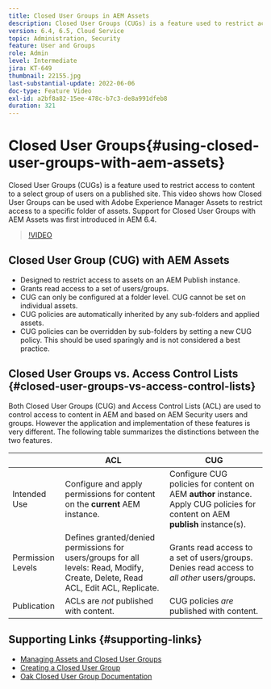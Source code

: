 ```yaml
---
title: Closed User Groups in AEM Assets
description: Closed User Groups (CUGs) is a feature used to restrict access to content to a select group of users on a published site. This video shows how Closed User Groups can be used with Adobe Experience Manager Assets to restrict access to a specific folder of assets.
version: 6.4, 6.5, Cloud Service
topic: Administration, Security
feature: User and Groups
role: Admin
level: Intermediate
jira: KT-649
thumbnail: 22155.jpg
last-substantial-update: 2022-06-06
doc-type: Feature Video
exl-id: a2bf8a82-15ee-478c-b7c3-de8a991dfeb8
duration: 321
---
```

# Closed User Groups{#using-closed-user-groups-with-aem-assets}

Closed User Groups (CUGs) is a feature used to restrict access to content to a select group of users on a published site. This video shows how Closed User Groups can be used with Adobe Experience Manager Assets to restrict access to a specific folder of assets. Support for Closed User Groups with AEM Assets was first introduced in AEM 6.4.

>[!VIDEO](https://video.tv.adobe.com/v/22155?quality=12&learn=on)

## Closed User Group (CUG) with AEM Assets

* Designed to restrict access to assets on an AEM Publish instance.
* Grants read access to a set of users/groups.
* CUG can only be configured at a folder level. CUG cannot be set on individual assets.
* CUG policies are automatically inherited by any sub-folders and applied assets.
* CUG policies can be overridden by sub-folders by setting a new CUG policy. This should be used sparingly and is not considered a best practice.

## Closed User Groups vs. Access Control Lists {#closed-user-groups-vs-access-control-lists}

Both Closed User Groups (CUG) and Access Control Lists (ACL) are used to control access to content in AEM and based on AEM Security users and groups. However the application and implementation of these features is very different. The following table summarizes the distinctions between the two features.

|                   | ACL                                                                                                                              | CUG                                                                                                                           |
| ----------------- | -------------------------------------------------------------------------------------------------------------------------------- | ----------------------------------------------------------------------------------------------------------------------------- |
| Intended Use      | Configure and apply permissions for content on the **current** AEM instance.                                                     | Configure CUG policies for content on AEM **author** instance. Apply CUG policies for content on AEM **publish** instance(s). |
| Permission Levels | Defines granted/denied permissions for users/groups for all levels: Read, Modify, Create, Delete, Read ACL, Edit ACL, Replicate. | Grants read access to a set of users/groups. Denies read access to *all other* users/groups.                                    |
| Publication       | ACLs are *not* published with content.                                                                                            | CUG policies *are* published with content.                                                                                     |

## Supporting Links {#supporting-links}

* [Managing Assets and Closed User Groups](https://experienceleague.adobe.com/docs/experience-manager-65/assets/managing/manage-assets.html?lang=en#closed-user-group)
* [Creating a Closed User Group](https://experienceleague.adobe.com/docs/experience-manager-65/administering/security/cug.html)
* [Oak Closed User Group Documentation](https://jackrabbit.apache.org/oak/docs/security/authorization/cug.html)

